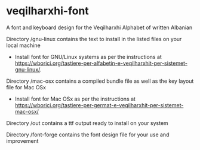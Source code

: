 # veqilharxhi-font
A font and keyboard design for the Veqilharxhi Alphabet of written Albanian

Directory /gnu-linux contains the text to install in the listed files on your local machine
* Install font for GNU/Linux systems as per the instructions at https://wborici.org/tastiere-per-alfabetin-e-veqilharxhit-per-sistemet-gnu-linux/.

Directory /mac-osx contains a compiled bundle file as well as the key layout file for Mac OSx
* Install font for Mac OSx as per the instructions at https://wborici.org/tastiere-per-germat-e-veqilharxhit-per-sistemet-mac-osx/

Directory /out contains a ttf output ready to install on your system

Directory /font-forge contains the font design file for your use and improvement
